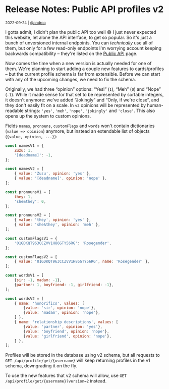 # Release Notes: Public API profiles v2

<small>2022-09-24 | [@andrea](/@andrea)</small>

I gotta admit, I didn't plan the public API too well 😅
I just never expected this website, let alone the API interface, to get so popular.
So it's just a bunch of unversioned internal endpoints.
You can _technically_ use all of them, but only for a few read-only endpoints
I'm worrying account keeping backwards compatibility – they're listed on the [Public API](/api) page.

Now comes the time when a new version is actually needed for one of them.
We're planning to start adding a couple new features to cards/profiles –
but the current profile schema is far from extensible.
Before we can start with any of the upcoming changes,
we need to fix the schema.

Originally, we had three “opinion” options: “Yes!” (`1`), “Meh” (`0`) and “Nope” (`-1`).
While it made sense for that set to be represented by sortable integers, it doesn't anymore:
we've added “Jokingly” and “Only, if we're close”, and they don't easily fit on a scale.
In `v2` opinions will be represented by human-readable strings: `'yes'`, `'meh'`, `'nope'`, `'jokingly'` and `'close'`.
This also opens up the system to custom opinions.

Fields `names`, `pronouns`, `customFlags` and `words` won't contain dictionaries (`value => opinion`) anymore,
but instead an extendable list of objects (`{value, opinion, ...}`):

```js
const namesV1 = {
    Zuzu: 1,
    '[deadname]': -1,
};

const namesV2 = [
    { value: 'Zuzu', opinion: 'yes' },
    { value: '[deadname]', opinion: 'nope' },
];
```

```js
const pronounsV1 = {
    they: 1,
    'she&they': 0,
};

const pronounsV2 = [
    { value: 'they', opinion: 'yes' },
    { value: 'she&they', opinion: 'meh' },
];
```

```js
const customFlagsV1 = {
    '01GDKQT963CCZVV1H86GTY56RG': 'Rosegender',
};

const customFlagsV2 = [
    { value: '01GDKQT963CCZVV1H86GTY56RG', name: 'Rosegender' },
];
```

```js
const wordsV1 = [
    {sir: -1, madam: -1},
    {partner: 1, boyfriend: -1, girlfriend: -1},
];

const wordsV2 = [
    { name: 'honorifics', values: [
        {value: 'sir', opinion: 'nope'},
        {value: 'madam', opinion: 'nope'},
    ] },
    { name: 'relationship descriptions', values: [
        {value: 'partner', opinion: 'yes'},
        {value: 'boyfriend', opinion: 'nope'},
        {value: 'girlfriend', opinion: 'nope'},
    ] },
];
```

Profiles will be stored in the database using v2 schema, but all requests to `GET /api/profile/get/{username}`
will keep returning profiles in the v1 schema, downgrading it on the fly.

To use the new features that v2 schema will allow, use `GET /api/profile/get/{username}?version=2` instead.
